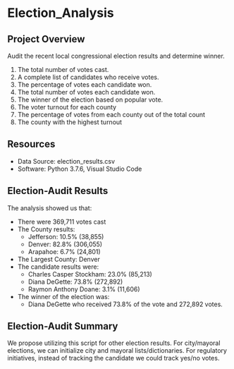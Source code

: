 # Election_Analysis

## Project Overview
Audit the recent local congressional election results and determine winner.

1. The total number of votes cast.
2. A complete list of candidates who receive votes.
3. The percentage of votes each candidate won.
4. The total number of votes each candidate won.
5. The winner of the election based on popular vote.
6. The voter turnout for each county
7. The percentage of votes from each county out of the total count
8. The county with the highest turnout


## Resources
- Data Source: election_results.csv
- Software: Python 3.7.6, Visual Studio Code

## Election-Audit Results
The analysis showed us that:

- There were 369,711 votes cast
- The County results:
  - Jefferson: 10.5% (38,855)
  - Denver: 82.8% (306,055)
  - Arapahoe: 6.7% (24,801)
- The Largest County: Denver
- The candidate results were:
  - Charles Casper Stockham: 23.0% (85,213)
  - Diana DeGette: 73.8% (272,892)
  - Raymon Anthony Doane: 3.1% (11,606)
- The winner of the election was:
  - Diana DeGette who received 73.8% of the vote and 272,892 votes.
 
## Election-Audit Summary
We propose utilizing this script for other election results. For city/mayoral elections, we can initialize city and mayoral lists/dictionaries. For regulatory initiatives, instead of tracking the candidate we could track yes/no votes.
